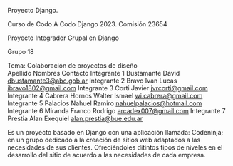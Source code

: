 
Proyecto Django.

Curso de Codo A Codo Django 2023. Comisión 23654 

Proyecto Integrador Grupal en Django

Grupo 18		
		
Tema: Colaboración de proyectos de diseño		
Apellido	    Nombres	Contacto
Integrante 1	Bustamante	David	dbustamante3@abc.gob.ar
Integrante 2	Bravo	Ivan Lucas	ibravo1802@gmail.com
Integrante 3	Corti	Javier	jvrcorti@gmail.com
Integrante 4	Cabrera Hornos	Walter Ismael	wi.cabrera@gmail.com
Integrante 5	Palacios	Nahuel Ramiro	nahuelpalacios@hotmail.com
Integrante 6	Miranda	Franco Rodrigo	arcadex007@gmail.com
Integrante 7	Prestia	Alan Exequiel	alan.prestia@bue.edu.ar

Es un proyecto basado en Django con una aplicación llamada: Codeninja; en un grupo dedicado a la creación de sitios web adaptados a las necesidades de sus clientes. Ofreciéndoles ditintos tipos de niveles en el desarrollo del sitio de acuerdo a las necesidades de cada empresa.